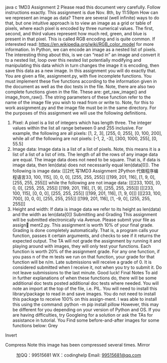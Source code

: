 java c
1MD3 Assignment 2
Please read this document very carefully. Follow instructions exactly. This assignment is due Nov. 8th, by 11:59pm
How can we represent an image as data? There are several (well infinite) ways to do that, but one intuitive approach is to view an image as a grid or table of pixels, where each pixel is encoded by three numerical values. The first, second, and third values represent how much red, green, and blue is present in that pixel. This is called RGB encoding and is quite common. If interested read: https://en.wikipedia.org/wiki/RGB_color_model for more information.
In Python, we can encode an image as a nested list of pixels. The interesting thing about this, is we can “read in” an image and convert it to a nested list, loop over this nested list potentially modifying and manipulating this data which in turn changes the image it is encoding, then save this data as a new image. In this assignment you will do exactly that.
You are given a file, assignment.py, with five incomplete functions. You must implement these five functions according to the information given in the document as well as the doc tests in the file. Note, there are also two complete functions given in the file. These are: get_raw_image() and image_from_raw(). The string parameters of these function refer to the name of the image file you wish to read from or write to. Note, for this to work assignment.py and the image file must be in the same directory.
For the purposes of this assignment we will use the following definitions.
1. Pixel: A pixel is a list of integers which has length three. The integer values within the list all range between 0 and 255 inclusive. For example, the following are all pixels: [1, 2, 3], [255, 0, 255], [0, 100, 200], while all of the following are not pixels: [-1, 2, -3], [300, 1000, 255], [0, 55.5]
2. Image data: Image data is a list of a list of pixels. Note, this means it is a list of a list of a list of ints. The length of all the rows of any image data are equal. The image data does not need to be square. That is, if data is image data, then len(data) does not necessarily equal len(data[0]). The following is image data:
[[[2代 写1MD3 Assignment 2Python
代做程序编程语言33, 100, 115], [0, 0, 0], [255, 255, 255]]
[[199, 201, 116], [1, 9, 0], [255, 255, 255]]]
while the following are not image data:
[[[233, 100], [0, 0, 0], [255, 255, 255]]
[[199, 201, 116], [1, 9], [255, 255, 255]]]
[[[233, 100, 115], [0, 0, 0], [255, 255, 255]]
[[199, 201, 116], [1, 9, 0]]]
[[[233, 100, 700], [0, 0, 0], [255, 255, 255]]
[[199, 201, 116], [1, -9, 0], [255, 255, 255]]]
3. Height and width: If data is image data we refer to its height as len(data) and the width as len(data[0])
Submitting and Grading
This assignment will be submitted electronically via Avenue. Please submit your file as assign ment2.py.
This assignment is worth 10% of your final grade. Grading is done completely automatically. That is, a program calls your function, passes it certain arguments, and checks to see if it returns the expected output. The TA will not grade the assignment by running it and playing around with images, they will only test your functions. Each function is worth 20% of the assignment grade. For any one function, if you pass n of the m tests we run on that function, your grade for that function will be n/m. Late submissions will receive a grade of 0. It is considered submitted when I receive it, not when you try to submit it. Do not leave submissions to the last minute. Good luck!
Final Notes
To aid in further explanations of when these functions do, there will be some additional doc tests posted additional doc tests where needed.
You will note an import at the top of the file, i.e. PIL. You will need to install this library/package to read in and save images. You do not need to install this package to receive 100% on this assign-ment. I was able to install this using the command:
python -m pip install pillow
However, this may be different for you depending on your version of Python and OS. If you are having difficulties, try Googleing for a solution or ask the TAs for assistance in tutorial.
You Find some before-and-after images for some functions below:
Grey

Invert

Compress
Note this image has been compressed several times.
Mirror





         
加QQ：99515681  WX：codinghelp  Email: 99515681@qq.com
